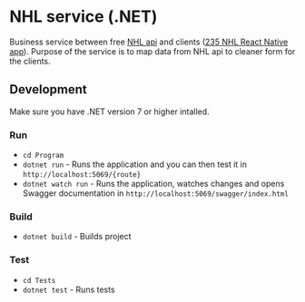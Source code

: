 # NHL service (.NET)

Business service between free [NHL api](https://statsapi.web.nhl.com/api/v1/teams) and clients ([235 NHL React Native app](https://github.com/ljomoila/235)).
Purpose of the service is to map data from NHL api to cleaner form for the clients.

## Development

Make sure you have .NET version 7 or higher intalled.

### Run

-   `cd Program`
-   `dotnet run` - Runs the application and you can then test it in `http://localhost:5069/{route}`
-   `dotnet watch run` - Runs the application, watches changes and opens Swagger documentation in `http://localhost:5069/swagger/index.html`

### Build

-   `dotnet build` - Builds project

### Test

-   `cd Tests`
-   `dotnet test` - Runs tests
